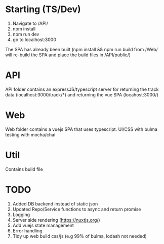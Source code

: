 # Starting (TS/Dev)
1. Navigate to /API/
2. npm install
3. npm run dev
4. go to localhost:3000


The SPA has already been built (npm install && npm run build from /Web/ will re-build the SPA and place the build files in /API/public/)

# API
API folder contains an expressJS/typescript server for returning the track data (localhost:3000/track/*) and returning the vue SPA (locahost:3000/)

# Web
Web folder contains a vuejs SPA that uses typescript.
UI/CSS with bulma
testing with mocha/chai

# Util
Contains build file

# TODO
1. Added DB backend instead of static json
2. Updated Repo/Service functions to async and return promise<Type>
3. Logging
4. Server side rendering (https://nuxtjs.org/)
5. Add vuejs state management 
6. Error handling
7. Tidy up web build css/js (e.g 99% of bulma, lodash not needed)
